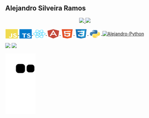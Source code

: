 ## Alejandro Silveira Ramos 

<div align="center">
  <a href="https://github.com/alejandrosilveiraramos">
  <img height="180em" src="https://github-readme-stats.vercel.app/api?username=alejandrosilveiraramos&show_icons=true&include_all_commits=true&count_private=true"/>
  <img height="180em" src="https://github-readme-stats.vercel.app/api/top-langs/?username=alejandrosilveiraramos&layout=compact&langs_count=7"/>
</div>
<div style="display: inline_block"><br>
  <img align="center" alt="Alejandro-Js" height="30" width="40" src="https://raw.githubusercontent.com/devicons/devicon/master/icons/javascript/javascript-plain.svg">
  <img align="center" alt="Aeljandro-Ts" height="30" width="40" src="https://raw.githubusercontent.com/devicons/devicon/master/icons/typescript/typescript-plain.svg">
  <img align="center" alt="Aeljandro-React" height="30" width="40" src="https://raw.githubusercontent.com/devicons/devicon/master/icons/react/react-original.svg">
    <img align="center" alt="Alejandro-Angular" height="30" width="40" src="https://raw.githubusercontent.com/devicons/devicon/master/icons/angularjs/angularjs-plain.svg">
  <img align="center" alt="Aeljandro-HTML" height="30" width="40" src="https://raw.githubusercontent.com/devicons/devicon/master/icons/html5/html5-original.svg">
  <img align="center" alt="Alejandro-CSS" height="30" width="40" src="https://raw.githubusercontent.com/devicons/devicon/master/icons/css3/css3-original.svg">
  <img align="center" alt="Alejandro-Python" height="30" width="40" src="https://raw.githubusercontent.com/devicons/devicon/master/icons/python/python-original.svg">
<img align="center" alt="Alejandro-Python" height="30" width="40" 
  src="https://cdn.jsdelivr.net/gh/devicons/devicon/icons/dart/dart-original.svg">
          

  <a href = "mailto:alejandrosilveiraramos3@gmail.com"><img src="https://img.shields.io/badge/-Gmail-%23333?style=for-the-badge&logo=gmail&logoColor=white" target="_blank"></a>
  <a href="https://www.linkedin.com/in/alejandro-silveira-ramos/" target="_blank"><img src="https://img.shields.io/badge/-LinkedIn-%230077B5?style=for-the-badge&logo=linkedin&logoColor=white" target="_blank"></a> 
 
![Snake animation](https://github.com/alejandrosilveiraramos/alejandrosilveiraramos/blob/output/github-contribution-grid-snake.svg)
 
</div>
